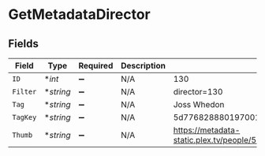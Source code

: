 # GetMetadataDirector


## Fields

| Field                                                               | Type                                                                | Required                                                            | Description                                                         | Example                                                             |
| ------------------------------------------------------------------- | ------------------------------------------------------------------- | ------------------------------------------------------------------- | ------------------------------------------------------------------- | ------------------------------------------------------------------- |
| `ID`                                                                | **int*                                                              | :heavy_minus_sign:                                                  | N/A                                                                 | 130                                                                 |
| `Filter`                                                            | **string*                                                           | :heavy_minus_sign:                                                  | N/A                                                                 | director=130                                                        |
| `Tag`                                                               | **string*                                                           | :heavy_minus_sign:                                                  | N/A                                                                 | Joss Whedon                                                         |
| `TagKey`                                                            | **string*                                                           | :heavy_minus_sign:                                                  | N/A                                                                 | 5d776828880197001ec90e8f                                            |
| `Thumb`                                                             | **string*                                                           | :heavy_minus_sign:                                                  | N/A                                                                 | https://metadata-static.plex.tv/people/5d776828880197001ec90e8f.jpg |